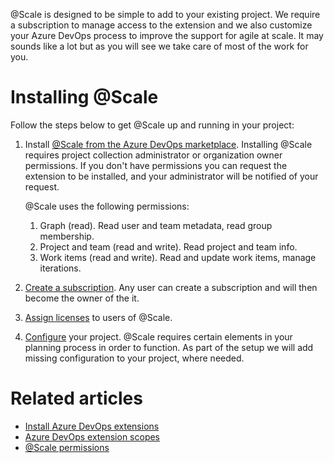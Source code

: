 @Scale is designed to be simple to add to your existing project. We require a subscription to manage access to the extension and we also customize your Azure DevOps process to improve the support for agile at scale. It may sounds like a lot but as you will see we take care of most of the work for you.

# Installing @Scale 

Follow the steps below to get @Scale up and running in your project:

1. Install [@Scale from the Azure DevOps marketplace](https://marketplace.visualstudio.com/items?itemName=solidify.solidify-scale). Installing @Scale requires project collection administrator or organization owner permissions. If you don't have permissions you can request the extension to be installed, and your administrator will be notified of your request.

   @Scale uses the following permissions:

   1. Graph (read). Read user and team metadata, read group membership.
   1. Project and team (read and write). Read project and team info.
   1. Work items (read and write). Read and update work items, manage iterations.

1. [Create a subscription](/docs/Administration/Subscription-management.md). Any user can create a subscription and will then become the owner of the it.
1. [Assign licenses](/docs/Administration/Manage-licenses.md) to users of @Scale. 
1. [Configure](/docs/Administration/Configuration-and-customization.md) your project. @Scale requires certain elements in your planning process in order to function. As part of the setup we will add missing configuration to your project, where needed.

# Related articles
* [Install Azure DevOps extensions](https://docs.microsoft.com/en-us/azure/devops/marketplace/install-extension)
* [Azure DevOps extension scopes](https://docs.microsoft.com/en-us/azure/devops/extend/develop/manifest?view=azure-devops#scopes)
* [@Scale permissions](/docs/Administration/Permissions.md)